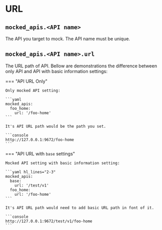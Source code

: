 # URL

## ``mocked_apis.<API name>``

The API you target to mock. The API name must be unique.


## ``mocked_apis.<API name>.url``

The URL path of API. Bellow are demonstrations the difference between only API and API with basic information settings:

=== "API URL Only"
    
    Only mocked API setting:
    
    ```yaml
    mocked_apis:
      foo_home:
        url: '/foo-home'
    ```

    It's API URL path would be the path you set.
    
    ```console
    http://127.0.0.1:9672/foo-home
    ```

=== "API URL with ``base`` settings"
    
    Mocked API setting with basic information setting:
    
    ```yaml hl_lines="2-3"
    mocked_apis:
      base:
        url: '/test/v1'
      foo_home:
        url: '/foo-home'
    ```
    
    It's API URL path would need to add basic URL path in font of it.

    ```console
    http://127.0.0.1:9672/test/v1/foo-home
    ```
